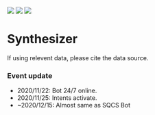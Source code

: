 ![](https://img.shields.io/uptimerobot/status/m786446893-8cac5f09f7d2376db4839510)
![](https://img.shields.io/uptimerobot/ratio/7/m786446893-8cac5f09f7d2376db4839510)
![](https://img.shields.io/uptimerobot/ratio/m786446893-8cac5f09f7d2376db4839510)
# Synthesizer
If using relevent data, please cite the data source.

### Event update
- 2020/11/22: Bot 24/7 online.
- 2020/11/25: Intents activate.
- ~2020/12/15: Almost same as SQCS Bot
